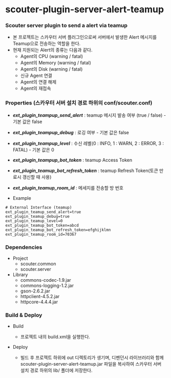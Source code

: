 # scouter-plugin-server-alert-teamup
### Scouter server plugin to send a alert via teamup

- 본 프로젝트는 스카우터 서버 플러그인으로써 서버에서 발생한 Alert 메시지를 Teamup으로 전송하는 역할을 한다.
- 현재 지원되는 Alert의 종류는 다음과 같다.
	- Agent의 CPU (warning / fatal)
	- Agent의 Memory (warning / fatal)
	- Agent의 Disk (warning / fatal)
	- 신규 Agent 연결
	- Agent의 연결 해제
	- Agent의 재접속

### Properties (스카우터 서버 설치 경로 하위의 conf/scouter.conf)
* **_ext\_plugin\_teampup\_send\_alert_** : teamup 메시지 발송 여부 (true / false) - 기본 값은 false
* **_ext\_plugin\_teampup\_debug_** : 로깅 여부 - 기본 값은 false
* **_ext\_plugin\_teampup\_level_** : 수신 레벨(0 : INFO, 1 : WARN, 2 : ERROR, 3 : FATAL) - 기본 값은 0
* **_ext\_plugin\_teampup\_bot\_token_** : teamup Access Token
* **_ext\_plugin\_teamup\_bot\_refresh\_token_** : teamup Refresh Token(토큰 만료시 갱신할 때 사용)
* **_ext\_plugin\_teamup\_room\_id_** : 메세지를 전송할 방 번호

* Example
```
# External Interface (teamup)
ext_plugin_teamup_send_alert=true
ext_plugin_teamup_debug=true
ext_plugin_teamup_level=0
ext_plugin_teamup_bot_token=abcd
ext_plugin_teamup_bot_refresh_token=efghijklmn
ext_plugin_teamup_room_id=70367
```

### Dependencies
* Project
    - scouter.common
    - scouter.server
* Library
    - commons-codec-1.9.jar
    - commons-logging-1.2.jar
    - gson-2.6.2.jar
    - httpclient-4.5.2.jar
    - httpcore-4.4.4.jar
    
### Build & Deploy
* Build
    - 프로젝트 내의 build.xml을 실행한다.
    
* Deploy
    - 빌드 후 프로젝트 하위에 out 디렉토리가 생기며, 디펜던시 라이브러리와 함께 scouter-plugin-server-alert-teamup.jar 파일을 복사하여 스카우터 서버 설치 경로 하위의 lib/ 폴더에 저장한다.